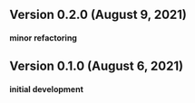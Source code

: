 ## Version 0.2.0 (August 9, 2021)
#### minor refactoring
## Version 0.1.0 (August 6, 2021)
#### initial development